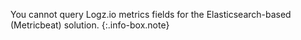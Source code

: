 <!-- info-box-start:info -->
You cannot query Logz.io metrics fields for the Elasticsearch-based (Metricbeat) solution. 
{:.info-box.note}
<!-- info-box-end -->